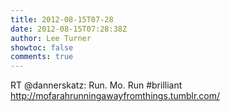 ```yaml
---
title: 2012-08-15T07-28
date: 2012-08-15T07:28:38Z
author: Lee Turner
showtoc: false
comments: true
---
```


RT @dannerskatz: Run. Mo. Run #brilliant http://mofarahrunningawayfromthings.tumblr.com/

